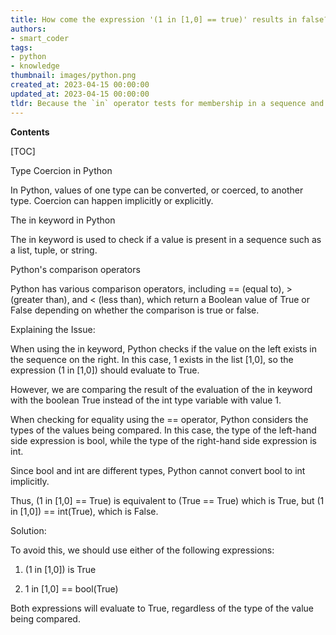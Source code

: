 ```yaml
---
title: How come the expression '(1 in [1,0] == true)' results in false?
authors:
- smart_coder
tags:
- python
- knowledge
thumbnail: images/python.png
created_at: 2023-04-15 00:00:00
updated_at: 2023-04-15 00:00:00
tldr: Because the `in` operator tests for membership in a sequence and 1 is a member of the list [1, 0], so the expression evaluates to True, but it is then compared to the integer value True, which is not equal to 1, resulting in False.
---
```


**Contents**

[TOC]

Type Coercion in Python

In Python, values of one type can be converted, or coerced, to another type. Coercion can happen implicitly or explicitly. 

The in keyword in Python

The in keyword is used to check if a value is present in a sequence such as a list, tuple, or string. 

Python's comparison operators

Python has various comparison operators, including == (equal to), > (greater than), and < (less than), which return a Boolean value of True or False depending on whether the comparison is true or false.

Explaining the Issue: 

When using the in keyword, Python checks if the value on the left exists in the sequence on the right. In this case, 1 exists in the list [1,0], so the expression (1 in [1,0]) should evaluate to True. 

However, we are comparing the result of the evaluation of the in keyword with the boolean True instead of the int type variable with value 1. 

When checking for equality using the == operator, Python considers the types of the values being compared. In this case, the type of the left-hand side expression is bool, while the type of the right-hand side expression is int. 

Since bool and int are different types, Python cannot convert bool to int implicitly. 

Thus, (1 in [1,0] == True) is equivalent to (True == True) which is True, but (1 in [1,0]) == int(True), which is False. 

Solution: 

To avoid this, we should use either of the following expressions: 

1. (1 in [1,0]) is True 

2. 1 in [1,0] == bool(True) 

Both expressions will evaluate to True, regardless of the type of the value being compared.
